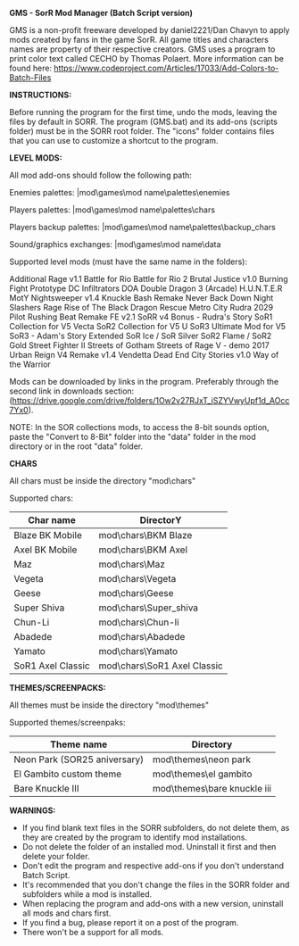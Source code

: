 <b>GMS - SorR Mod Manager (Batch Script version)</b>

GMS is a non-profit freeware developed by daniel2221/Dan Chavyn to apply mods created by fans in the game SorR.
All game titles and characters names are property of their respective creators.
GMS uses a program to print color text called CECHO by Thomas Polaert. More information can be found here: https://www.codeproject.com/Articles/17033/Add-Colors-to-Batch-Files

<b>INSTRUCTIONS:</b>

Before running the program for the first time, undo the mods, leaving the files by default in SORR.
The program (GMS.bat) and its add-ons (scripts folder) must be in the SORR root folder.
The "icons" folder contains files that you can use to customize a shortcut to the program.

<b>LEVEL MODS:</b>

All mod add-ons should follow the following path:

Enemies palettes:	  |mod\games\mod name\palettes\enemies

Players palettes:	  |mod\games\mod name\palettes\chars

Players backup palettes:  |mod\games\mod name\palettes\backup_chars

Sound/graphics exchanges: |mod\games\mod name\data


Supported level mods (must have the same name in the folders):

Additional Rage v1.1
Battle for Rio
Battle for Rio 2
Brutal Justice v1.0
Burning Fight Prototype
DC Infiltrators
DOA
Double Dragon 3 (Arcade)
H.U.N.T.E.R MotY
Nightsweeper v1.4
Knuckle Bash Remake
Never Back Down
Night Slashers
Rage Rise of The Black Dragon
Rescue Metro City
Rudra 2029 Pilot
Rushing Beat Remake FE v2.1
SoRR v4 Bonus - Rudra's Story
SoR1 Collection for V5 Vecta
SoR2 Collection for V5 U
SoR3 Ultimate Mod for V5
SoR3 - Adam's Story Extended
SoR Ice / SoR Silver
SoR2 Flame / SoR2 Gold
Street Fighter II
Streets of Gotham
Streets of Rage V - demo 2017
Urban Reign
V4 Remake v1.4
Vendetta Dead End City Stories v1.0
Way of the Warrior

Mods can be downloaded by links in the program. Preferably through the second link in downloads section: (https://drive.google.com/drive/folders/1Ow2v27RJxT_iSZYVwyUpf1d_AOcc7Yx0).

NOTE: In the SOR collections mods, to access the 8-bit sounds option, paste the "Convert to 8-Bit" folder into the "data" folder in the mod directory or in the root "data" folder.

<b>CHARS</b>

All chars must be inside the directory "mod\chars"

Supported chars:

Char name		|	DirectorY
------------------------|-----------------------------------------------
Blaze BK Mobile		|	mod\chars\BKM Blaze
Axel BK Mobile		|	mod\chars\BKM Axel
Maz			|	mod\chars\Maz
Vegeta			|	mod\chars\Vegeta
Geese			|	mod\chars\Geese
Super Shiva		|	mod\chars\Super_shiva
Chun-Li			|	mod\chars\Chun-li
Abadede			|	mod\chars\Abadede
Yamato			|	mod\chars\Yamato
SoR1 Axel Classic	|	mod\chars\SoR1 Axel Classic


<b>THEMES/SCREENPACKS:</b>

All themes must be inside the directory "mod\themes"

Supported themes/screenpaks:

Theme name		    |	Directory
----------------------------|-------------------------------------------
Neon Park (SOR25 aniversary)|	mod\themes\neon park
El Gambito custom theme     |	mod\themes\el gambito
Bare Knuckle III	    |   mod\themes\bare knuckle iii



<b>WARNINGS:</b>

* If you find blank text files in the SORR subfolders, do not delete them, as they are created by the program to identify mod installations.
* Do not delete the folder of an installed mod. Uninstall it first and then delete your folder.
* Don't edit the program and respective add-ons if you don't understand Batch Script.
* It's recommended that you don't change the files in the SORR folder and subfolders while a mod is installed.
* When replacing the program and add-ons with a new version, uninstall all mods and chars first.
* If you find a bug, please report it on a post of the program.
* There won't be a support for all mods.
